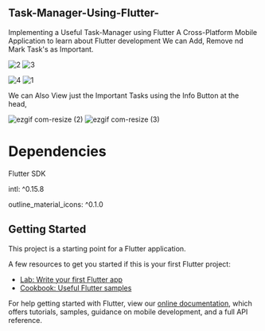 ## Task-Manager-Using-Flutter-
Implementing a Useful Task-Manager using Flutter
A Cross-Platform Mobile Application to learn about Flutter development
We can Add, Remove nd Mark Task's as Important.

![2](https://user-images.githubusercontent.com/54267475/90954399-91755c80-e491-11ea-9013-dfb237126b6c.JPG)
![3](https://user-images.githubusercontent.com/54267475/90954427-dac5ac00-e491-11ea-8e7b-836f77700213.JPG)

![4](https://user-images.githubusercontent.com/54267475/90954564-e9609300-e492-11ea-9fd9-66f61f9ae521.JPG)
![1](https://user-images.githubusercontent.com/54267475/90954334-21ff6d00-e491-11ea-98b7-e1b453129782.JPG)


We can Also View just the Important Tasks using the Info Button at the head,

![ezgif com-resize (2)](https://user-images.githubusercontent.com/54267475/90953154-9bde2900-e486-11ea-9763-171537cc40df.gif) 
![ezgif com-resize (3)](https://user-images.githubusercontent.com/54267475/90953158-a8fb1800-e486-11ea-9beb-c5bb6a4df06f.gif)

# Dependencies

Flutter SDK 

intl: ^0.15.8

outline_material_icons: ^0.1.0


## Getting Started

This project is a starting point for a Flutter application.

A few resources to get you started if this is your first Flutter project:

- [Lab: Write your first Flutter app](https://flutter.dev/docs/get-started/codelab)
- [Cookbook: Useful Flutter samples](https://flutter.dev/docs/cookbook)

For help getting started with Flutter, view our
[online documentation](https://flutter.dev/docs), which offers tutorials,
samples, guidance on mobile development, and a full API reference.







